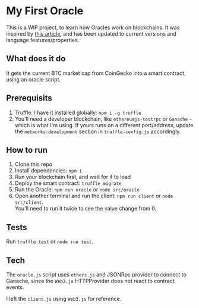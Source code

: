 # My First Oracle

This is a WIP project, to learn how Oracles work on blockchains. It was inspired by [this article](https://kndrck.co/posts/ethereum_oracles_a_simple_guide/), and has been updated to current versions and language features/properties.

## What does it do

It gets the current BTC market cap from CoinGecko into a smart contract, using an oracle script.

## Prerequisits

1. Truffle. I have it installed globally: `npm i -g truffle`
1. You'll need a developer blockchain, like `ethereumjs-testrpc` or `Ganache` - which is what I'm using. If yours runs on a different port/address, update the `networks:development` section in `truffle-config.js` accordingly.

## How to run

1. Clone this repo
1. Install dependencies: `npm i`
1. Run your blockchain first, and wait for it to load
1. Deploy the smart contract: `truffle migrate`
1. Run the Oracle: `npm run oracle` or `node src/oracle`
1. Open another terminal and run the client: `npm run client` or `node src/client`.  
You'll need to run it twice to see the value change from 0.

## Tests

Run `truffle test` or `node run test`.

## Tech

The `oracle.js` script uses `ethers.js` and JSONRpc provider to connect to Ganache, since the `Web3.js` HTTPProvider does not react to contract events.  

I left the `client.js` using `Web3.js` for reference.
